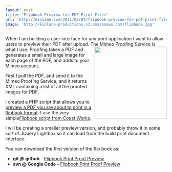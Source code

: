 ```yaml
---
layout: post
title: "Flipbook Preview for PDF Print Files"
url: 'http://kinlane.com/2011/02/04/flipbook-preview-for-pdf-print-file/'
image: 'http://kinlane-productions.s3.amazonaws.com/flipbook.jpg'
---
```


When I am building a user interface for any print application I want to allow users to preview their PDF after upload. The Mimeo Proofing Service is what I use. <img class="c1" src="http://kinlane-productions.s3.amazonaws.com/flipbook.jpg" alt="" width="225" align="right" /> Proofing takes a PDF and generates a small and large image for each page of the PDF, and adds to your Mimeo account.

First I pull the PDF, and send it to the Mimeo Proofing Service, and it returns XML containing a list of all the proofed images for PDF.

I created a PHP script that allows you to [preview a PDF you are about to print in a flipbook format][1]. I use the very simple[Flipbook script from Coast Works][2].

I will be creating a smaller preview version, and probably throw it in some sort of JQuery Lightbox so it can load from the build print document interface.

You can download the first version of the flip book as:

  * **git @ github** \- [Flipbook Print Proof Preview][3]
  * **svn @ Google Code -** [Flipbook Print Proof Preview][4]

   [1]: http://nimbus2.laneworks.net/functions-jquery-flipbook-preview.php
   [2]: http://www.coastworx.com/bookflip.php
   [3]: https://github.com/mimeoconnect/mimeo-proof-flipbook
   [4]: http://code.google.com/p/mimeo-proof-flipbook/
